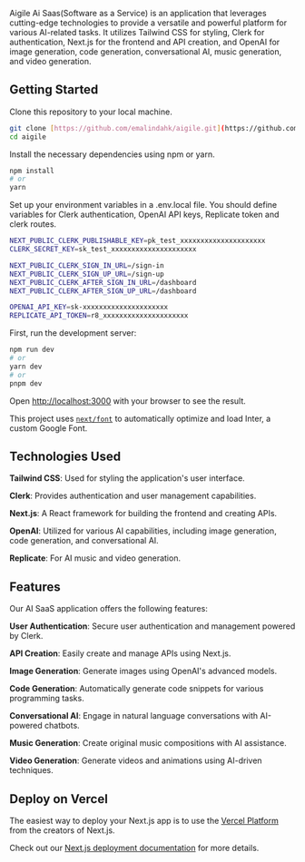 Aigile Ai Saas(Software as a Service) is an application that leverages cutting-edge technologies to provide a versatile and powerful platform for various AI-related tasks. It utilizes Tailwind CSS for styling, Clerk for authentication, Next.js for the frontend and API creation, and OpenAI for image generation, code generation, conversational AI, music generation, and video generation.

## Getting Started

Clone this repository to your local machine.

```bash
git clone [https://github.com/emalindahk/aigile.git](https://github.com/emalindahk/aigile.git)
cd aigile
```

Install the necessary dependencies using npm or yarn.

```bash
npm install
# or
yarn
```

Set up your environment variables in a .env.local file. You should define variables for Clerk authentication, OpenAI API keys, Replicate token and clerk routes.

```bash
NEXT_PUBLIC_CLERK_PUBLISHABLE_KEY=pk_test_xxxxxxxxxxxxxxxxxxxxx
CLERK_SECRET_KEY=sk_test_xxxxxxxxxxxxxxxxxxxxx

NEXT_PUBLIC_CLERK_SIGN_IN_URL=/sign-in
NEXT_PUBLIC_CLERK_SIGN_UP_URL=/sign-up
NEXT_PUBLIC_CLERK_AFTER_SIGN_IN_URL=/dashboard
NEXT_PUBLIC_CLERK_AFTER_SIGN_UP_URL=/dashboard

OPENAI_API_KEY=sk-xxxxxxxxxxxxxxxxxxxxx
REPLICATE_API_TOKEN=r8_xxxxxxxxxxxxxxxxxxxxx
```

First, run the development server:

```bash
npm run dev
# or
yarn dev
# or
pnpm dev
```

Open [http://localhost:3000](http://localhost:3000) with your browser to see the result.


This project uses [`next/font`](https://nextjs.org/docs/basic-features/font-optimization) to automatically optimize and load Inter, a custom Google Font.

## Technologies Used
**Tailwind CSS**: Used for styling the application's user interface.

**Clerk**: Provides authentication and user management capabilities.

**Next.js**: A React framework for building the frontend and creating APIs.

**OpenAI**: Utilized for various AI capabilities, including image generation, code generation, and conversational AI.

**Replicate**: For AI music and video generation.

## Features
Our AI SaaS application offers the following features:

**User Authentication**: Secure user authentication and management powered by Clerk.

**API Creation**: Easily create and manage APIs using Next.js.

**Image Generation**: Generate images using OpenAI's advanced models.

**Code Generation**: Automatically generate code snippets for various programming tasks.

**Conversational AI**: Engage in natural language conversations with AI-powered chatbots.

**Music Generation**: Create original music compositions with AI assistance.

**Video Generation**: Generate videos and animations using AI-driven techniques.

## Deploy on Vercel

The easiest way to deploy your Next.js app is to use the [Vercel Platform](https://vercel.com/new?utm_medium=default-template&filter=next.js&utm_source=create-next-app&utm_campaign=create-next-app-readme) from the creators of Next.js.

Check out our [Next.js deployment documentation](https://nextjs.org/docs/deployment) for more details.